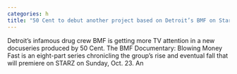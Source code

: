 ```yaml
---
categories: h
title: "50 Cent to debut another project based on Detroit’s BMF on Starz"
---
```


      
      

      
         
   Detroit’s infamous drug crew BMF is getting more TV attention in a new docuseries produced by 50 Cent. The BMF Documentary: Blowing Money Fast is an eight-part series chronicling the group’s rise and eventual fall that will premiere on STARZ on Sunday, Oct. 23. An